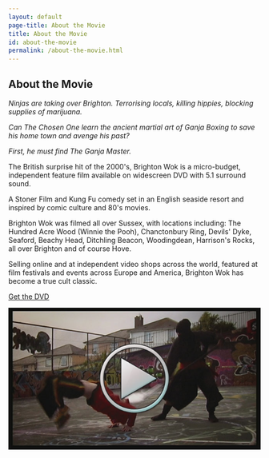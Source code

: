 ```yaml
---
layout: default
page-title: About the Movie
title: About the Movie
id: about-the-movie
permalink: /about-the-movie.html
---
```


## About the Movie

_Ninjas are taking over Brighton. Terrorising locals, killing hippies, blocking supplies of marijuana._

_Can The Chosen One learn the ancient martial art of Ganja Boxing to save his home town and avenge his past?_

_First, he must find The Ganja Master._

The British surprise hit of the 2000's, Brighton Wok is a micro-budget,
independent feature film available on widescreen DVD with 5.1 surround sound.

A Stoner Film and Kung Fu comedy
set in an English seaside
resort and inspired by comic culture and 80's
movies.

Brighton Wok was filmed all over Sussex, with locations including: The Hundred
Acre Wood (Winnie the Pooh), Chanctonbury Ring, Devils' Dyke, Seaford, Beachy
Head, Ditchling Beacon, Woodingdean, Harrison's Rocks, all over Brighton and of
course Hove.

Selling online and at independent video shops across the world, featured at
film festivals and events across Europe and America, Brighton Wok has become a
true cult classic.

[Get the DVD][1]

<div class="trailer">
    <div id="ytplayer">
    <a href="https://www.youtube.com/watch?v=-EKR9xHllEA"><img src="/img/play-trailer.jpg" /></a>
    </div>
</div>


[1]:/get-the-dvd.html

